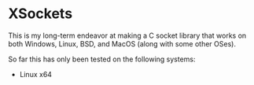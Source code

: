 # XSockets
This is my long-term endeavor at making a C socket library that works on both Windows, Linux, BSD, and MacOS (along with some other OSes).

So far this has only been tested on the following systems:
- Linux x64

